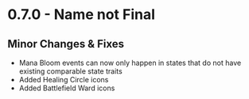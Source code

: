 # 0.7.0 - Name not Final

## Minor Changes & Fixes
- Mana Bloom events can now only happen in states that do not have existing comparable state traits
- Added Healing Circle icons
- Added Battlefield Ward icons